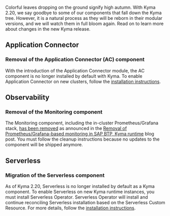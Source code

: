 Colorful leaves dropping on the ground signify high autumn. With Kyma 2.20, we say goodbye to some of our components that fall down the Kyma tree. However, it is a natural process as they will be reborn in their modular versions, and we will watch them in full bloom again. Read on to learn more about changes in the new Kyma release.

## Application Connector

### Removal of the Application Connector (AC) component
With the introduction of the Application Connector module, the AC component is no longer installed by default with Kyma.
To enable Application Connector on new clusters, follow the [installation instructions](https://github.com/kyma-project/application-connector-manager/blob/main/docs/contributor/01-10-installation.md).
 
## Observability

### Removal of the Monitoring component
The Monitoring component, including the in-cluster Prometheus/Grafana stack, [has been removed](https://github.com/kyma-project/kyma/issues/16306) as announced in the [Removal of Prometheus/Grafana-based monitoring in SAP BTP, Kyma runtime](https://blogs.sap.com/2023/09/07/removal-of-prometheus-grafana-based-monitoring-in-sap-btp-kyma-runtime) blog post. You must follow the cleanup instructions because no updates to the component will be shipped anymore.

## Serverless

### Migration of the Serverless component
As of Kyma 2.20, Serverless is no longer installed by default as a Kyma component.
To enable Serverless on new Kyma runtime instances, you must install Serverless Operator. Serverless Operator will install and continue reconciling Serverless installation based on the Serverless Custom Resource.
For more details, follow the [installation instructions](https://github.com/kyma-project/serverless-manager/tree/main#install).
